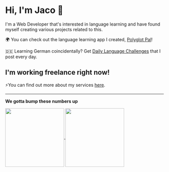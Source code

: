 # Hi, I'm Jaco 👋
I'm a Web Developer that's interested in language learning and have found myself creating various projects related to this.

🌍 You can check out the language learning app I created, [Polyglot Pal](https://polyglotpal.co.uk)!

 🇩🇪 Learning German coincidentally? Get [Daily Language Challenges](https://dailylanguagechallenge.com) that I post every day.

## I'm working freelance right now!
⚡You can find out more about my services [here](https://jacovan.co.uk).

---

**We gotta bump these numbers up**

<a href="https://jacovan.co.uk">
  <img height=187 align="center" src="https://github-readme-stats.vercel.app/api?username=jacovanc&hide=contribs&show_icons=true" />
</a>
<a href="https://jacovan.co.uk">
  <img height=187 align="center" src="https://github-readme-stats.vercel.app/api/top-langs?username=jacovanc&layout=compact&langs_count=8&card_width=320" />
</a>

<!--
**jacovanc/jacovanc** is a ✨ _special_ ✨ repository because its `README.md` (this file) appears on your GitHub profile.

Here are some ideas to get you started:

- 🔭 I’m currently working on ...
- 🌱 I’m currently learning ...
- 👯 I’m looking to collaborate on ...
- 🤔 I’m looking for help with ...
- 💬 Ask me about ...
- 📫 How to reach me: ...
- 😄 Pronouns: ...
- ⚡ Fun fact: ...
-->

